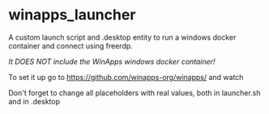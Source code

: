 # winapps_launcher
A custom launch script and .desktop entity to run a windows docker container and connect using freerdp.

*It DOES NOT include the WinApps windows docker container!*

To set it up go to https://github.com/winapps-org/winapps/ and watch 

Don't forget to change all placeholders with real values, both in launcher.sh and in .desktop
